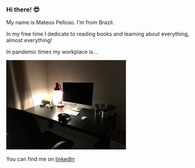 ### Hi there! 😎
My name is Mateus Pelloso. I'm from Brazil.

In my free time I dedicate to reading books and learning about everything, almost everything!

In pandemic times my workplace is...

![workplace](https://github.com/mateuspelloso/mateuspelloso/blob/master/workplace.jpeg)

You can find me on [linkedIn](http://linkedin.com/in/mateus-pelloso-2924833)

<!--
**mateuspelloso/mateuspelloso** is a ✨ _special_ ✨ repository because its `README.md` (this file) appears on your GitHub profile.

Here are some ideas to get you started:

- 🔭 I’m currently working on ...
- 🌱 I’m currently learning ...
- 👯 I’m looking to collaborate on ...
- 🤔 I’m looking for help with ...
- 💬 Ask me about ...
- 📫 How to reach me: ...
- 😄 Pronouns: ...
- ⚡ Fun fact: ...

RoadMap:

##### [] picture about workplace out of pandemic times.
##### [] information about Research DDoS
##### [] R project about text analysis functions
##### [] R text about features memorys and processors 
##### [] R study group
##### [] python projects:
##### [] [] google calendar apointments scraping
##### [] [] system information to research about students from course


-->
